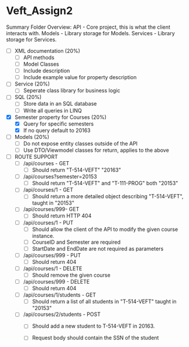 # Veft_Assign2

Summary Folder Overview:
    API         - Core project, this is what the client interacts with.
    Models      - Library storage for Models.
    Services    - Library storage for Services.


- [ ] XML documentation (20%)
    - [ ] API methods
    - [ ] Model Classes
    - [ ] Include description
    - [ ] Include example value for property description
- [ ] Service (20%)
    - [ ] Seperate class library for business logic
- [ ] SQL (20%)
    - [ ] Store data in an SQL database
    - [ ] Write all queries in LINQ
- [x] Semester property for Courses (20%)
    - [x] Query for specific semesters
    - [x] If no query default to 20163
- [ ] Models (20%)
    - [ ] Do not expose entity classes outside of the API
    - [ ] Use DTO/Viewmodel classes for return, applies to the above

- [ ] ROUTE SUPPORT
    - [ ] /api/courses - GET
        - [ ] Should return "T-514-VEFT" "20163"
    - [ ] /api/courses?semester=20153
        - [ ] Should return "T-514-VEFT" and "T-111-PROG" both "20153" 
    - [ ] /api/courses/1 - GET
        - [ ] Should return a more detailed object describing "T-514-VEFT", taught in "20153"
    - [ ] /api/courses/999- GET
        - [ ] Should return HTTP 404
    - [ ] /api/courses/1 - PUT
        - [ ] Should allow the client of the API to modify the given course instance.
        - [ ] CourseID and Semester are required
        - [ ] StartDate and EndDate are not required as parameters
    - [ ] /api/courses/999 - PUT
        - [ ] Should return 404
    - [ ] /api/courses/1 - DELETE
        - [ ] Should remove the given course
    - [ ] /api/courses/999 - DELETE
        - [ ] Should return 404
    - [ ] /api/courses/1/students - GET
        - [ ] Should return a list of all students in "T-514-VEFT" taught in "20153"
    - [ ] /api/courses/2/students - POST
        - [ ] Should add a new student to T-514-VEFT in 20163.
        - [ ] Request body should contain the SSN of the student 
     
